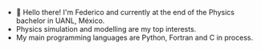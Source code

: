 - 👋 Hello there! I'm Federico and currently at the end of the Physics bachelor in UANL, México.
- Physics simulation and modelling are my top interests.
- My main programming languages are Python, Fortran and C in process.

<!---
FedeSS99/FedeSS99 is a ✨ special ✨ repository because its `README.md` (this file) appears on your GitHub profile.
You can click the Preview link to take a look at your changes.
--->

